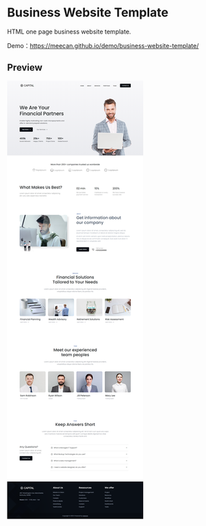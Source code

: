 # Business Website Template
HTML one page business website template.

Demo：https://meecan.github.io/demo/business-website-template/


## Preview
![Business website template preview](business-template-preview.png)
